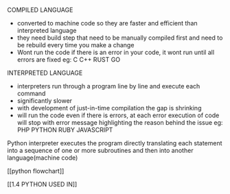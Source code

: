 COMPILED LANGUAGE 

- converted to machine code so they are faster and efficient than interpreted language
- they need build step that need to be manually compiled first and need to be rebuild every time you make a change
- Wont run the code if there is an error in your code, it wont run until all errors are fixed
eg: C C++ RUST GO

INTERPRETED LANGUAGE
- interpreters run through a program line by line and execute each command
- significantly slower
- with development of just-in-time compilation the gap is shrinking 
- will run the code even if there is errors, at each error execution of code will stop with error  message highlighting the reason behind the issue
eg: PHP PYTHON RUBY JAVASCRIPT


Python 
interpreter executes the program directly translating each statement into a sequence of one or more subroutines and then into another language(machine code)

[[python flowchart]]

[[1.4 PYTHON USED IN]]

